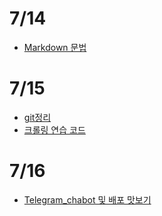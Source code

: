 # 7/14

- [Markdown 문법](./정리/markdown안내.md)



# 7/15

- [git정리](./정리/git.md)
- [크롤링 연습 코드](./python_crawling)

# 7/16

- [Telegram_chabot 및 배포 맛보기](./정리/telegram봇만들기.md)





